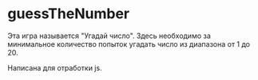 # guessTheNumber

Эта игра называется "Угадай число". Здесь необходимо за минимальное количество попыток угадать число из диапазона от 1 до 20. 

Написана для отработки js.
